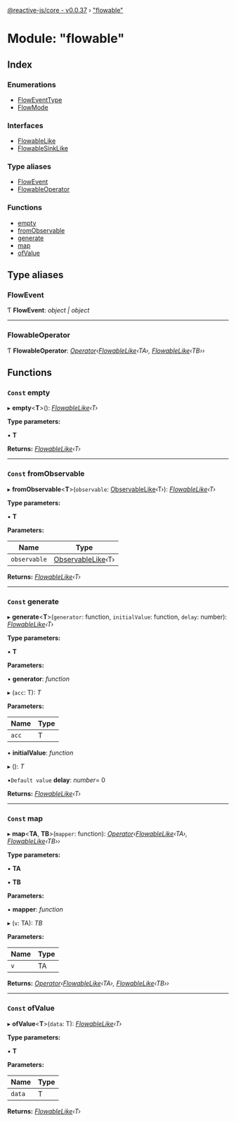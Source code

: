 [@reactive-js/core - v0.0.37](../README.md) › ["flowable"](_flowable_.md)

# Module: "flowable"

## Index

### Enumerations

* [FlowEventType](../enums/_flowable_.floweventtype.md)
* [FlowMode](../enums/_flowable_.flowmode.md)

### Interfaces

* [FlowableLike](../interfaces/_flowable_.flowablelike.md)
* [FlowableSinkLike](../interfaces/_flowable_.flowablesinklike.md)

### Type aliases

* [FlowEvent](_flowable_.md#flowevent)
* [FlowableOperator](_flowable_.md#flowableoperator)

### Functions

* [empty](_flowable_.md#const-empty)
* [fromObservable](_flowable_.md#const-fromobservable)
* [generate](_flowable_.md#const-generate)
* [map](_flowable_.md#const-map)
* [ofValue](_flowable_.md#const-ofvalue)

## Type aliases

###  FlowEvent

Ƭ **FlowEvent**: *object | object*

___

###  FlowableOperator

Ƭ **FlowableOperator**: *[Operator](_functions_.md#operator)‹[FlowableLike](../interfaces/_flowable_.flowablelike.md)‹TA›, [FlowableLike](../interfaces/_flowable_.flowablelike.md)‹TB››*

## Functions

### `Const` empty

▸ **empty**<**T**>(): *[FlowableLike](../interfaces/_flowable_.flowablelike.md)‹T›*

**Type parameters:**

▪ **T**

**Returns:** *[FlowableLike](../interfaces/_flowable_.flowablelike.md)‹T›*

___

### `Const` fromObservable

▸ **fromObservable**<**T**>(`observable`: [ObservableLike](../interfaces/_observable_.observablelike.md)‹T›): *[FlowableLike](../interfaces/_flowable_.flowablelike.md)‹T›*

**Type parameters:**

▪ **T**

**Parameters:**

Name | Type |
------ | ------ |
`observable` | [ObservableLike](../interfaces/_observable_.observablelike.md)‹T› |

**Returns:** *[FlowableLike](../interfaces/_flowable_.flowablelike.md)‹T›*

___

### `Const` generate

▸ **generate**<**T**>(`generator`: function, `initialValue`: function, `delay`: number): *[FlowableLike](../interfaces/_flowable_.flowablelike.md)‹T›*

**Type parameters:**

▪ **T**

**Parameters:**

▪ **generator**: *function*

▸ (`acc`: T): *T*

**Parameters:**

Name | Type |
------ | ------ |
`acc` | T |

▪ **initialValue**: *function*

▸ (): *T*

▪`Default value`  **delay**: *number*= 0

**Returns:** *[FlowableLike](../interfaces/_flowable_.flowablelike.md)‹T›*

___

### `Const` map

▸ **map**<**TA**, **TB**>(`mapper`: function): *[Operator](_functions_.md#operator)‹[FlowableLike](../interfaces/_flowable_.flowablelike.md)‹TA›, [FlowableLike](../interfaces/_flowable_.flowablelike.md)‹TB››*

**Type parameters:**

▪ **TA**

▪ **TB**

**Parameters:**

▪ **mapper**: *function*

▸ (`v`: TA): *TB*

**Parameters:**

Name | Type |
------ | ------ |
`v` | TA |

**Returns:** *[Operator](_functions_.md#operator)‹[FlowableLike](../interfaces/_flowable_.flowablelike.md)‹TA›, [FlowableLike](../interfaces/_flowable_.flowablelike.md)‹TB››*

___

### `Const` ofValue

▸ **ofValue**<**T**>(`data`: T): *[FlowableLike](../interfaces/_flowable_.flowablelike.md)‹T›*

**Type parameters:**

▪ **T**

**Parameters:**

Name | Type |
------ | ------ |
`data` | T |

**Returns:** *[FlowableLike](../interfaces/_flowable_.flowablelike.md)‹T›*
